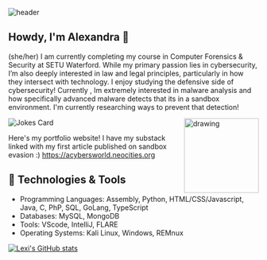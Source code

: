 
![header](https://i.imgur.com/ZGaHf6x.gif)


## Howdy, I'm Alexandra 🌼
(she/her)
I am currently completing my course in Computer Forensics & Security at SETU Waterford. While my primary passion lies in cybersecurity, I’m also deeply interested in law and legal principles, particularly in how they intersect with technology. I enjoy studying the defensive side of cybersecurity!  Currently , Im extremely interested in malware analysis and how specifically advanced malware detects that its in a sandbox environment. I'm currently researching ways to prevent that detection! 




<img src="https://i.imgur.com/4qeqgEh.jpeg" alt="drawing" align="right" height="150" width="150"/>



![Jokes Card](https://readme-jokes.vercel.app/api)

Here's my portfolio website! I have my substack linked with my first article published on sandbox evasion :)
https://acybersworld.neocities.org






## 🔧 Technologies & Tools
- Programming Languages: Assembly, Python, HTML/CSS/Javascript, Java, C, PhP, SQL, GoLang, TypeScript
- Databases: MySQL, MongoDB
- Tools: VScode, IntelliJ, FLARE
- Operating Systems: Kali Linux, Windows, REMnux


[![Lexi's GitHub stats](https://github-readme-stats.vercel.app/api?username=alexalexiiii)](https://github.com/alexalexiiii/github-readme-stats)

